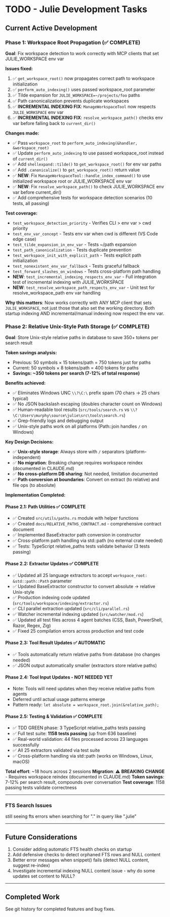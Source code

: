 # TODO - Julie Development Tasks

## Current Active Development

### Phase 1: Workspace Root Propagation (✅ COMPLETE)
**Goal**: Fix workspace detection to work correctly with MCP clients that set JULIE_WORKSPACE env var

**Issues fixed:**
1. ✅ `get_workspace_root()` now propagates correct path to workspace initialization
2. ✅ `perform_auto_indexing()` uses passed workspace_root parameter
3. ✅ Tilde expansion for `JULIE_WORKSPACE=~/projects/foo` paths
4. ✅ Path canonicalization prevents duplicate workspaces
5. ✅ **INCREMENTAL INDEXING FIX**: `ManageWorkspaceTool` now respects `JULIE_WORKSPACE` env var
6. ✅ **INCREMENTAL INDEXING FIX**: `resolve_workspace_path()` checks env var before falling back to `current_dir()`

**Changes made:**
- ✅ Pass `workspace_root` to `perform_auto_indexing(&handler, &workspace_root)`
- ✅ Update `perform_auto_indexing` to use passed workspace_root instead of `current_dir()`
- ✅ Add `shellexpand::tilde()` to `get_workspace_root()` for env var paths
- ✅ Add `.canonicalize()` to `get_workspace_root()` return value
- ✅ **NEW**: Fix `ManageWorkspaceTool::handle_index_command()` to use initialized workspace root or JULIE_WORKSPACE env var
- ✅ **NEW**: Fix `resolve_workspace_path()` to check JULIE_WORKSPACE env var before current_dir()
- ✅ Add comprehensive tests for workspace detection scenarios (10 tests, all passing)

**Test coverage:**
- `test_workspace_detection_priority` - Verifies CLI > env var > cwd priority
- `test_env_var_concept` - Tests env var when cwd is different (VS Code edge case)
- `test_tilde_expansion_in_env_var` - Tests ~/path expansion
- `test_path_canonicalization` - Tests duplicate prevention
- `test_workspace_init_with_explicit_path` - Tests explicit path initialization
- `test_nonexistent_env_var_fallback` - Tests graceful fallback
- `test_forward_slashes_on_windows` - Tests cross-platform path handling
- **NEW**: `test_incremental_indexing_respects_env_var` - Full integration test of incremental indexing with JULIE_WORKSPACE
- **NEW**: `test_resolve_workspace_path_respects_env_var` - Unit test for resolve_workspace_path env var handling

**Why this matters**: Now works correctly with ANY MCP client that sets `JULIE_WORKSPACE`, not just those that also set the working directory. Both startup indexing AND incremental/manual indexing now respect the env var.

### Phase 2: Relative Unix-Style Path Storage (✅ COMPLETE)
**Goal**: Store Unix-style relative paths in database to save 350+ tokens per search result

**Token savings analysis:**
- Previous: 50 symbols × 15 tokens/path = 750 tokens just for paths
- Current: 50 symbols × 8 tokens/path = 400 tokens for paths
- **Savings: ~350 tokens per search (7-12% of total response)**

**Benefits achieved:**
- ✅ Eliminates Windows UNC `\\?\C:\` prefix spam (70 chars → 25 chars typical)
- ✅ No JSON backslash escaping (doubles character count on Windows)
- ✅ Human-readable tool results (`src/tools/search.rs` vs `\\?\C:\Users\murphy\source\julie\src\tools\search.rs`)
- ✅ Grep-friendly logs and debugging output
- ✅ Unix-style paths work on all platforms (Path::join handles `/` on Windows)

**Key Design Decisions:**
- ✅ **Unix-style storage**: Always store with `/` separators (platform-independent)
- ✅ **No migration**: Breaking change requires workspace reindex (documented in CLAUDE.md)
- ✅ **No cross-platform DB sharing**: Not needed, limitation documented
- ✅ **Path conversion at boundaries**: Convert on extract (to relative) and file ops (to absolute)

**Implementation Completed:**

#### Phase 2.1: Path Utilities ✅ COMPLETE
- ✅ Created `src/utils/paths.rs` module with helper functions
- ✅ Created `docs/RELATIVE_PATHS_CONTRACT.md` - comprehensive contract document
- ✅ Implemented BaseExtractor path conversion in constructor
- ✅ Cross-platform path handling via std::path (no external crate needed)
- ✅ Tests: TypeScript relative_paths tests validate behavior (3 tests passing)

#### Phase 2.2: Extractor Updates ✅ COMPLETE
- ✅ Updated all 25 language extractors to accept `workspace_root: &std::path::Path` parameter
- ✅ Updated BaseExtractor constructor to convert absolute → relative Unix-style
- ✅ Production indexing code updated (`src/tools/workspace/indexing/extractor.rs`)
- ✅ CLI parallel extraction updated (`src/cli/parallel.rs`)
- ✅ Watcher incremental indexing updated (`src/watcher/mod.rs`)
- ✅ Updated all test files across 4 agent batches (CSS, Bash, PowerShell, Razor, Regex, Zig)
- ✅ Fixed 25 compilation errors across production and test code

#### Phase 2.3: Tool Result Updates ✅ AUTOMATIC
- ✅ Tools automatically return relative paths from database (no changes needed)
- ✅ JSON output automatically smaller (extractors store relative paths)

#### Phase 2.4: Tool Input Updates - NOT NEEDED YET
- Note: Tools will need updates when they receive relative paths from agents
- Deferred until actual usage patterns emerge
- Pattern ready: `let absolute = workspace_root.join(&relative_path);`

#### Phase 2.5: Testing & Validation ✅ COMPLETE
- ✅ TDD GREEN phase: 3 TypeScript relative_paths tests passing
- ✅ Full test suite: **1158 tests passing** (up from 636 baseline)
- ✅ Real-world validation: 44 files processed across 23 languages successfully
- ✅ All 25 extractors validated via test suite
- ✅ Cross-platform handling via std::path (works on Windows, Linux, macOS)

**Total effort**: ~18 hours across 2 sessions
**Migration**: ⚠️ **BREAKING CHANGE** - Requires workspace reindex (documented in CLAUDE.md)
**Token savings**: 7-12% per search result, compounds over conversation
**Test coverage**: 1158 passing tests validate correctness

---

### FTS Search Issues

still seeing fts errors when searching for "." in query like ".julie"

---

## Future Considerations

1. Consider adding automatic FTS health checks on startup
2. Add defensive checks to detect orphaned FTS rows and NULL content
3. Better error messages when snippet() fails (detect NULL content, suggest re-index)
4. Investigate incremental indexing NULL content issue - why do some updates set content to NULL?

---

## Completed Work

See git history for completed features and bug fixes.
